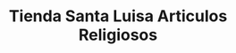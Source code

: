 ---
title: "Tienda Santa Luisa Articulos Religiosos"
url: /cartago/tienda-santa-luisa-articulos-religiosos/
shop: religión
---